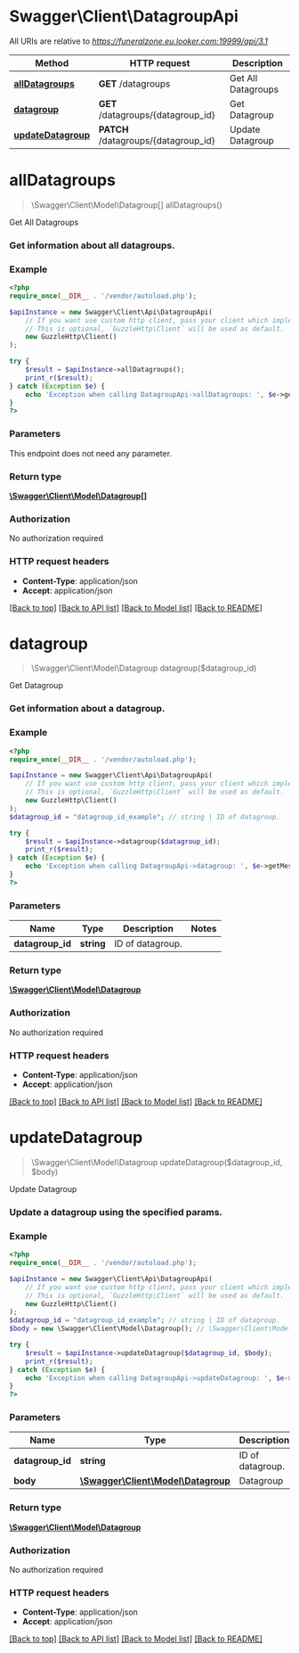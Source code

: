 # Swagger\Client\DatagroupApi

All URIs are relative to *https://funeralzone.eu.looker.com:19999/api/3.1*

Method | HTTP request | Description
------------- | ------------- | -------------
[**allDatagroups**](DatagroupApi.md#allDatagroups) | **GET** /datagroups | Get All Datagroups
[**datagroup**](DatagroupApi.md#datagroup) | **GET** /datagroups/{datagroup_id} | Get Datagroup
[**updateDatagroup**](DatagroupApi.md#updateDatagroup) | **PATCH** /datagroups/{datagroup_id} | Update Datagroup


# **allDatagroups**
> \Swagger\Client\Model\Datagroup[] allDatagroups()

Get All Datagroups

### Get information about all datagroups.

### Example
```php
<?php
require_once(__DIR__ . '/vendor/autoload.php');

$apiInstance = new Swagger\Client\Api\DatagroupApi(
    // If you want use custom http client, pass your client which implements `GuzzleHttp\ClientInterface`.
    // This is optional, `GuzzleHttp\Client` will be used as default.
    new GuzzleHttp\Client()
);

try {
    $result = $apiInstance->allDatagroups();
    print_r($result);
} catch (Exception $e) {
    echo 'Exception when calling DatagroupApi->allDatagroups: ', $e->getMessage(), PHP_EOL;
}
?>
```

### Parameters
This endpoint does not need any parameter.

### Return type

[**\Swagger\Client\Model\Datagroup[]**](../Model/Datagroup.md)

### Authorization

No authorization required

### HTTP request headers

 - **Content-Type**: application/json
 - **Accept**: application/json

[[Back to top]](#) [[Back to API list]](../../README.md#documentation-for-api-endpoints) [[Back to Model list]](../../README.md#documentation-for-models) [[Back to README]](../../README.md)

# **datagroup**
> \Swagger\Client\Model\Datagroup datagroup($datagroup_id)

Get Datagroup

### Get information about a datagroup.

### Example
```php
<?php
require_once(__DIR__ . '/vendor/autoload.php');

$apiInstance = new Swagger\Client\Api\DatagroupApi(
    // If you want use custom http client, pass your client which implements `GuzzleHttp\ClientInterface`.
    // This is optional, `GuzzleHttp\Client` will be used as default.
    new GuzzleHttp\Client()
);
$datagroup_id = "datagroup_id_example"; // string | ID of datagroup.

try {
    $result = $apiInstance->datagroup($datagroup_id);
    print_r($result);
} catch (Exception $e) {
    echo 'Exception when calling DatagroupApi->datagroup: ', $e->getMessage(), PHP_EOL;
}
?>
```

### Parameters

Name | Type | Description  | Notes
------------- | ------------- | ------------- | -------------
 **datagroup_id** | **string**| ID of datagroup. |

### Return type

[**\Swagger\Client\Model\Datagroup**](../Model/Datagroup.md)

### Authorization

No authorization required

### HTTP request headers

 - **Content-Type**: application/json
 - **Accept**: application/json

[[Back to top]](#) [[Back to API list]](../../README.md#documentation-for-api-endpoints) [[Back to Model list]](../../README.md#documentation-for-models) [[Back to README]](../../README.md)

# **updateDatagroup**
> \Swagger\Client\Model\Datagroup updateDatagroup($datagroup_id, $body)

Update Datagroup

### Update a datagroup using the specified params.

### Example
```php
<?php
require_once(__DIR__ . '/vendor/autoload.php');

$apiInstance = new Swagger\Client\Api\DatagroupApi(
    // If you want use custom http client, pass your client which implements `GuzzleHttp\ClientInterface`.
    // This is optional, `GuzzleHttp\Client` will be used as default.
    new GuzzleHttp\Client()
);
$datagroup_id = "datagroup_id_example"; // string | ID of datagroup.
$body = new \Swagger\Client\Model\Datagroup(); // \Swagger\Client\Model\Datagroup | Datagroup

try {
    $result = $apiInstance->updateDatagroup($datagroup_id, $body);
    print_r($result);
} catch (Exception $e) {
    echo 'Exception when calling DatagroupApi->updateDatagroup: ', $e->getMessage(), PHP_EOL;
}
?>
```

### Parameters

Name | Type | Description  | Notes
------------- | ------------- | ------------- | -------------
 **datagroup_id** | **string**| ID of datagroup. |
 **body** | [**\Swagger\Client\Model\Datagroup**](../Model/Datagroup.md)| Datagroup |

### Return type

[**\Swagger\Client\Model\Datagroup**](../Model/Datagroup.md)

### Authorization

No authorization required

### HTTP request headers

 - **Content-Type**: application/json
 - **Accept**: application/json

[[Back to top]](#) [[Back to API list]](../../README.md#documentation-for-api-endpoints) [[Back to Model list]](../../README.md#documentation-for-models) [[Back to README]](../../README.md)

